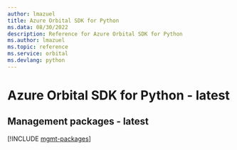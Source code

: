 ```yaml
---
author: lmazuel
title: Azure Orbital SDK for Python
ms.data: 08/30/2022
description: Reference for Azure Orbital SDK for Python
ms.author: lmazuel
ms.topic: reference
ms.service: orbital
ms.devlang: python
---
```

# Azure Orbital SDK for Python - latest

## Management packages - latest
[!INCLUDE [mgmt-packages](orbital-mgmt-index.md)]